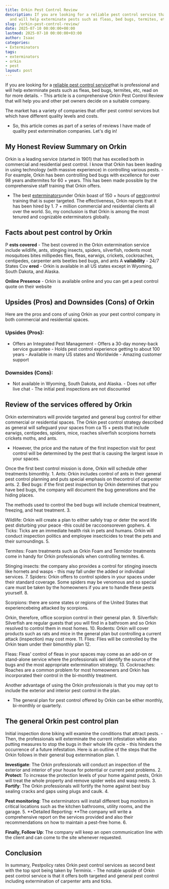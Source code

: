 ```yaml
---
title: Orkin Pest Control Review
description: If you are looking for a reliable pest control service that is professional
  and will help exterminate pests such as fleas, bed bugs, termites, etc, read on...
slug: /orkin-pest-control-review/
date: 2025-07-10 00:00:00+00:00
lastmod: 2025-07-10 00:00:00+03:00
author: Isaac
categories:
- Exterminators
tags:
- exterminators
- orkin
- pest
layout: post
---
```

If you are looking for a [reliable pest control service](https://pestpolicy.com/pest-control-near-me/)that is professional and will help exterminate pests such as fleas, bed bugs, termites, etc, read on for more details. - This article is a comprehensive Orkin Pest Control Review that will help you and other pet owners decide on a suitable company.

The market has a variety of companies that offer pest control services but which have different quality levels and costs.

- So, this article comes as part of a series of reviews I have made of quality pest extermination companies. Let's dig in!

##  My Honest Review Summary on Orkin

Orkin is a leading service (started in 1901) that has excelled both in commercial and residential pest control. I know that Orkin has been leading in using technology (with massive experience) in controlling various pests. - For example, Orkin has been controlling bed bugs with excellence for over 98 years andtermites for 60 + years. This has been made possible by the comprehensive staff training that Orkin offers.

- The best [exterminators](https://pestpolicy.com/affordable-pest-llc-review/)under Orkin boast of 150 + hours of [pest](https://pestpolicy.com/american-pest-review/)control training that is super targeted. The effectiveness, Orkin reports that it has been hired by 1. 7 + million commercial and residential clients all over the world. So, my conclusion is that Orkin is among the most tenured and cognizable exterminators globally.

##  Facts about pest control by Orkin

P **ests covered** - The best covered in the Orkin extermination service include wildlife, ants, stinging insects, spiders, silverfish, rodents most mosquitoes bites millipedes flies, fleas, earwigs, crickets, cockroaches, centipedes, carpenter ants beetles bed bugs, and ants A **vailability** - 24/7 States Cov **ered** - Orkin is available in all US states except in Wyoming, South Dakota, and Alaska.

**Online Presence** - Orkin is available online and you can get a pest control quote on their website

##  Upsides (Pros) and Downsides (Cons) of Orkin

Here are the pros and cons of using Orkin as your pest control company in both commercial and residential spaces.

###  Upsides (Pros):

- Offers an Integrated Pest Management - Offers a 30-day money-back service guarantee - Holds pest control experience getting to about 100 years - Available in many US states and Worldwide - Amazing customer support

###  Downsides (Cons):

- Not available in Wyoming, South Dakota, and Alaska. - Does not offer live chat - The initial pest inspections are not discounted

##  Review of the services offered by Orkin

Orkin exterminators will provide targeted and general bug control for either commercial or residential spaces. The Orkin pest control strategy described as general will safeguard your spaces from ca 15 + pests that include earwigs, centipedes, spiders, mice, roaches silverfish scorpions hornets crickets moths, and ants.

- However, the price and the nature of the first inspection visit for pest control will be determined by the pest that is causing the largest issue in your spaces.

Once the first best control mission is done, Orkin will schedule other treatments bimonthly. 1. Ants: Orkin includes control of ants in their general pest control planning and puts special emphasis on thecontrol of carpenter ants. 2. Bed bugs: if the first pest inspection by Orkin determines that you have bed bugs, the company will document the bug generations and the hiding places.

The methods used to control the bed bugs will include chemical treatment, freezing, and heat treatment. 3.

Wildlife: Orkin will create a plan to either safely trap or deter the word life pest disturbing your peace -this could be raccoonsoreven gophers. 4. Ticks: Ticks are an immediate health risk in pets and humans. Orkin will conduct inspection politics and employee insecticides to treat the pets and their surroundings. 5.

Termites: Foam treatments such as Orkin Foam and Termidor treatments come in handy for Orkin professionals when controlling termites. 6.

Stinging insects: the company also provides a control for stinging insects like hornets and wasps - this may fall under the added or individual services. 7. Spiders: Orkin offers to control spiders in your spaces under their standard coverage. Some spiders may be venomous and so special care must be taken by the homeowners if you are to handle these pests yourself. 8.

Scorpions: there are some states or regions of the United States that experiencebeing attacked by scorpions.

Orkin, therefore, office scorpion control in their general plan. 9. Silverfish: Silverfish are regular guests that you will find in a bathroom and so Orkin resolved to control them in most homes. 10. Rodents: Orkin will cover products such as rats and mice in the general plan but controlling a current attack (inspection) may cost more. 11. Flies: Flies will be controlled by the Orkin team under their bimonthly plan 12.

Fleas: Fleas' control of fleas in your spaces may come as an add-on or stand-alone service where the professionals will identify the source of the bugs and the most appropriate extermination strategy. 13. Cockroaches: Roaches are a common problem for most homeowners and Orkin has incorporated their control in the bi-monthly treatment.

Another advantage of using the Orkin professionals is that you may opt to include the exterior and interior pest control in the plan.

- The general plan for pest control offered by Orkin can be either monthly, bi-monthly or quarterly.

##  The general Orkin pest control plan

Initial inspection done biking will examine the conditions that attract pests. - Then, the professionals will exterminate the current infestation while also putting measures to stop the bugs in their whole life cycle - this hinders the occurrence of a future infestation. Here is an outline of the steps that the Orkin follows in their general bug extermination plan. 1.

**Investigate**: The Orkin professionals will conduct an inspection of the exterior and interior of your house for potential or current pest problems. 2. **Protect**: To increase the protection levels of your home against pests, Orkin will treat the whole property and remove spider webs and wasp nests. 3. **Fortify**: The Orkin professionals will fortify the home against best buy sealing cracks and gaps using plugs and caulk. 4.

**Pest monitoring**: The exterminators will install different bug monitors in critical locations such as the kitchen bathrooms, utility rooms, and the garage. 5. **Detailed Reporting: **The company will write a comprehensive report on the services provided and also their recommendations on how to maintain a pest-free home. 6.

**Finally, Follow Up**: The company will keep an open communication line with the client and can come to the site whenever requested.

##  Conclusion

In summary, Pestpolicy rates Orkin pest control services as second best with the top spot being taken by Terminix. - The notable upside of Orkin pest control service is that it offers both targeted and general pest control including extermination of carpenter ants and ticks.
